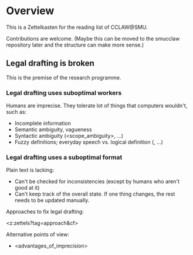 # Overview

This is a Zettelkasten for the reading list of CCLAW@SMU.

Contributions are welcome. (Maybe this can be moved to the smucclaw repository later and the structure can make more sense.)

## Legal drafting is broken

This is the premise of the research programme.

### Legal drafting uses suboptimal workers

Humans are imprecise. They tolerate lot of things that computers wouldn't, such as:

* Incomplete information
* Semantic ambiguity, vagueness
* Syntactic ambiguity (<scope_ambiguity>, …)
* Fuzzy definitions; everyday speech vs. logical definition (<generality>, …)

### Legal drafting uses a suboptimal format
Plain text is lacking:
* Can't be checked for inconsistencies (except by humans who aren't good at it)
* Can't keep track of the overall state. If one thing changes, the rest needs to be updated manually.

Approaches to fix legal drafting:

<z:zettels?tag=approach&cf>


Alternative points of view:

- <advantages_of_imprecision>
